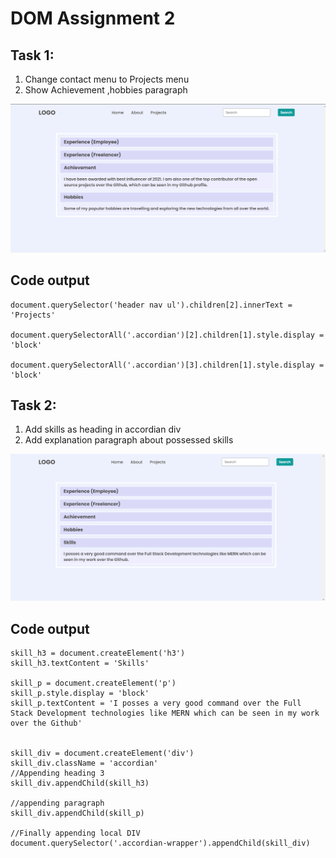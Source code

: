 # DOM Assignment 2
## Task 1: 
1. Change contact menu to Projects menu
2. Show Achievement ,hobbies paragraph

![task1output](../secondAssignmentImage/task1Output.png)

## Code output
```
document.querySelector('header nav ul').children[2].innerText = 'Projects'

document.querySelectorAll('.accordian')[2].children[1].style.display = 'block'

document.querySelectorAll('.accordian')[3].children[1].style.display = 'block'

```

## Task 2: 
1. Add skills as heading in accordian div
2. Add explanation paragraph about possessed skills

![task1output](../secondAssignmentImage/task2Output.png)

## Code output
```
skill_h3 = document.createElement('h3')
skill_h3.textContent = 'Skills'

skill_p = document.createElement('p')
skill_p.style.display = 'block'
skill_p.textContent = 'I posses a very good command over the Full Stack Development technologies like MERN which can be seen in my work over the Github'


skill_div = document.createElement('div')
skill_div.className = 'accordian'
//Appending heading 3
skill_div.appendChild(skill_h3)

//appending paragraph
skill_div.appendChild(skill_p)

//Finally appending local DIV
document.querySelector('.accordian-wrapper').appendChild(skill_div)

```